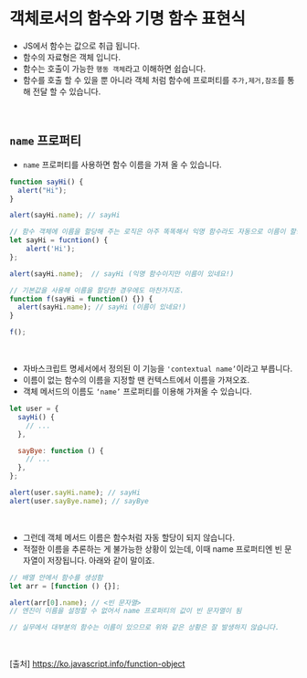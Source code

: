 # 객체로서의 함수와 기명 함수 표현식

- JS에서 함수는 값으로 취급 됩니다.
- 함수의 자료형은 객체 입니다.
- 함수는 호출이 가능한 `행동 객체`라고 이해하면 쉽습니다.
- 함수를 호출 할 수 있을 뿐 아니라 객체 처럼 함수에 프로퍼티를 `추가,제거,참조`를 통해 전달 할 수 있습니다.

<br>

## `name` 프로퍼티

- `name` 프로퍼티를 사용하면 함수 이름을 가져 올 수 있습니다.

```js
function sayHi() {
  alert("Hi");
}

alert(sayHi.name); // sayHi

// 함수 객체에 이름을 할당해 주는 로직은 아주 똑똑해서 익명 함수라도 자동으로 이름이 할당됩니다.
let sayHi = fucntion() {
    alert('Hi');
};

alert(sayHi.name);  // sayHi (익명 함수이지만 이름이 있네요!)

// 기본값을 사용해 이름을 할당한 경우에도 마찬가지죠.
function f(sayHi = function() {}) {
  alert(sayHi.name); // sayHi (이름이 있네요!)
}

f();
```

<br>

- 자바스크립트 명세서에서 정의된 이 기능을 `'contextual name’`이라고 부릅니다.
- 이름이 없는 함수의 이름을 지정할 땐 컨텍스트에서 이름을 가져오죠.
- 객체 메서드의 이름도 `‘name’` 프로퍼티를 이용해 가져올 수 있습니다.

```js
let user = {
  sayHi() {
    // ...
  },

  sayBye: function () {
    // ...
  },
};

alert(user.sayHi.name); // sayHi
alert(user.sayBye.name); // sayBye
```

<br>

- 그런데 객체 메서드 이름은 함수처럼 자동 할당이 되지 않습니다.
- 적절한 이름을 추론하는 게 불가능한 상황이 있는데, 이때 name 프로퍼티엔 빈 문자열이 저장됩니다. 아래와 같이 말이죠.

```js
// 배열 안에서 함수를 생성함
let arr = [function () {}];

alert(arr[0].name); // <빈 문자열>
// 엔진이 이름을 설정할 수 없어서 name 프로퍼티의 값이 빈 문자열이 됨

// 실무에서 대부분의 함수는 이름이 있으므로 위와 같은 상황은 잘 발생하지 않습니다.
```
<br>

[출처]
https://ko.javascript.info/function-object
